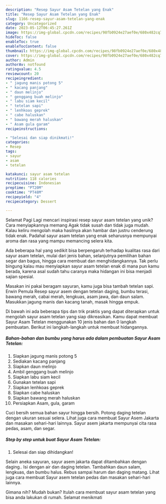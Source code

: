 ```yaml
---
description: "Resep Sayur Asam Tetelan yang Enak"
title: "Resep Sayur Asam Tetelan yang Enak"
slug: 1166-resep-sayur-asam-tetelan-yang-enak
category: Uncategorized
date: 2023-05-12T06:45:27.261Z
image: https://img-global.cpcdn.com/recipes/98fb0924e27aef0e/680x482cq70/sayur-asam-tetelan-foto-resep-utama.jpg
hideToc: false
enableToc: true
enableTocContent: false
thumbnail: https://img-global.cpcdn.com/recipes/98fb0924e27aef0e/680x482cq70/sayur-asam-tetelan-foto-resep-utama.jpg
cover: https://img-global.cpcdn.com/recipes/98fb0924e27aef0e/680x482cq70/sayur-asam-tetelan-foto-resep-utama.jpg
author: Admin
authorAv: notfound
ratingvalue: 4.5
reviewcount: 20
recipeingredient:
- " jagung manis potong 5"
- " kacang panjang"
- " daun melinjo"
- " genggang buah melinjo"
- " labu siam kecil"
- " tetelan sapi"
- " lenhkoas geprek"
- " cabe haluskan"
- " bawang merah haluskan"
- " Asam gula garam"
recipeinstructions:

- "Selesai dan siap dinikmati!"
categories:
- Resep
tags:
- sayur
- asam
- tetelan

katakunci: sayur asam tetelan 
nutrition: 118 calories
recipecuisine: Indonesian
preptime: "PT20M"
cooktime: "PT48M"
recipeyield: "4"
recipecategory: Dessert

---
```



Selamat Pagi Lagi mencari inspirasi resep sayur asam tetelan yang unik? Cara menyiapkannya memang Agak tidak susah dan tidak juga mudah. Kalau keliru mengolah maka hasilnya akan hambar dan justru cenderung tidak enak. Padahal sayur asam tetelan yang enak seharusnya mempunyai aroma dan rasa yang mampu memancing selera kita.


Ada beberapa hal yang sedikit bisa berpengaruh terhadap kualitas rasa dari sayur asam tetelan, mulai dari jenis bahan, selanjutnya pemilihan bahan segar dan bagus, hingga cara membuat dan menghidangkannya. Tak perlu bingung kalau mau menyiapkan sayur asam tetelan enak di mana pun kamu berada, karena asal sudah tahu caranya maka hidangan ini bisa menjadi sajian spesial.

Masakan ini pakai beragam sayuran, kamu juga bisa tambah tetelan sapi. Erwin Pemula Resep sayur asem dengan tetelan daging, bumbu terasi, bawang merah, cabai merah, lengkuas, asam jawa, dan daun salam. Masukkan jagung manis dan kacang tanah, masak hingga empuk.


Di bawah ini ada beberapa tips dan trik praktis yang dapat diterapkan untuk mengolah sayur asam tetelan yang siap dikreasikan. Kamu dapat membuat Sayur Asam Tetelan menggunakan 10 jenis bahan dan 0 langkah pembuatan. Berikut ini langkah-langkah untuk membuat hidangannya.

<!--inarticleads1-->

##### Bahan-bahan dan bumbu yang harus ada dalam pembuatan Sayur Asam Tetelan:

1. Siapkan  jagung manis potong 5
1. Sediakan  kacang panjang
1. Siapkan  daun melinjo
1. Ambil  genggang buah melinjo
1. Siapkan  labu siam kecil
1. Gunakan  tetelan sapi
1. Siapkan  lenhkoas geprek
1. Siapkan  cabe haluskan
1. Siapkan  bawang merah haluskan
1. Persiapkan  Asam, gula, garam


Cuci bersih semua bahan sayur hingga bersih. Potong daging tetelan dengan ukuran sesuai selera. Lihat juga cara membuat Sayur Asem Jakarta dan masakan sehari-hari lainnya. Sayur asem jakarta mempunyai cita rasa pedas, asam, dan segar. 

<!--inarticleads2-->

##### Step by step untuk buat Sayur Asam Tetelan:


1. Selesai dan siap dihidangkan!

Selain aneka sayuran, sayur asem jakarta dapat ditambahkan dengan daging.. Isi dengan air dan daging tetelan. Tambahkan daun salam, lengkuas, dan bumbu halus. Rebus sampai harum dan daging matang. Lihat juga cara membuat Sayur asem tetelan pedas dan masakan sehari-hari lainnya. 

Gimana nih? Mudah bukan? Itulah cara membuat sayur asam tetelan yang bisa anda lakukan di rumah. Selamat menikmati
